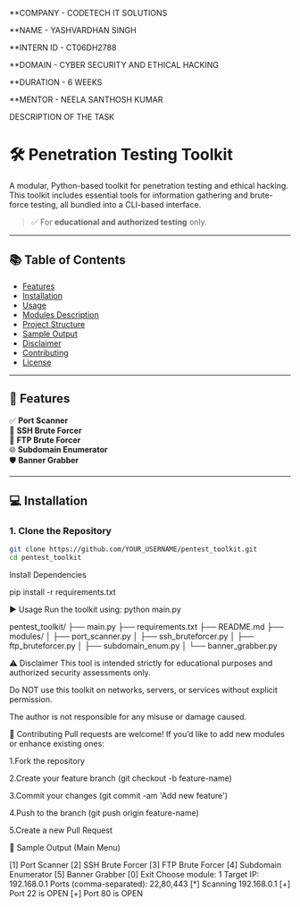 **COMPANY - CODETECH IT SOLUTIONS

**NAME - YASHVARDHAN SINGH

**INTERN ID - CT06DH2788

**DOMAIN - CYBER SECURITY AND ETHICAL HACKING

**DURATION - 6 WEEKS

**MENTOR - NEELA SANTHOSH KUMAR

DESCRIPTION OF THE TASK

# 🛠️ Penetration Testing Toolkit

A modular, Python-based toolkit for penetration testing and ethical hacking. This toolkit includes essential tools for information gathering and brute-force testing, all bundled into a CLI-based interface.

> ✅ For **educational and authorized testing** only.

---

## 📚 Table of Contents

- [Features](#features)
- [Installation](#installation)
- [Usage](#usage)
- [Modules Description](#modules-description)
- [Project Structure](#project-structure)
- [Sample Output](#sample-output)
- [Disclaimer](#disclaimer)
- [Contributing](#contributing)
- [License](#license)

---

## 🚀 Features

✅ **Port Scanner**  
🔑 **SSH Brute Forcer**  
📁 **FTP Brute Forcer**  
🌐 **Subdomain Enumerator**  
🛡️ **Banner Grabber**

---

## 💻 Installation

### 1. Clone the Repository

```bash
git clone https://github.com/YOUR_USERNAME/pentest_toolkit.git
cd pentest_toolkit
```

 Install Dependencies

pip install -r requirements.txt

▶️ Usage
Run the toolkit using:
python main.py


pentest_toolkit/
├── main.py
├── requirements.txt
├── README.md
├── modules/
│   ├── port_scanner.py
│   ├── ssh_bruteforcer.py
│   ├── ftp_bruteforcer.py
│   ├── subdomain_enum.py
│   └── banner_grabber.py



⚠️ Disclaimer
This tool is intended strictly for educational purposes and authorized security assessments only.

Do NOT use this toolkit on networks, servers, or services without explicit permission.

The author is not responsible for any misuse or damage caused.


🤝 Contributing
Pull requests are welcome! If you’d like to add new modules or enhance existing ones:

1.Fork the repository

2.Create your feature branch (git checkout -b feature-name)

3.Commit your changes (git commit -am 'Add new feature')

4.Push to the branch (git push origin feature-name)

5.Create a new Pull Request


🧪 Sample Output (Main Menu)

[1] Port Scanner
[2] SSH Brute Forcer
[3] FTP Brute Forcer
[4] Subdomain Enumerator
[5] Banner Grabber
[0] Exit
Choose module: 1
Target IP: 192.168.0.1
Ports (comma-separated): 22,80,443
[*] Scanning 192.168.0.1
[+] Port 22 is OPEN
[+] Port 80 is OPEN




